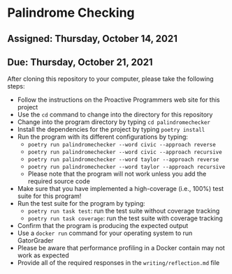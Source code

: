 # Palindrome Checking

## Assigned: Thursday, October 14, 2021
## Due: Thursday, October 21, 2021

After cloning this repository to your computer, please take the following steps:

- Follow the instructions on the Proactive Programmers web site for this project
- Use the `cd` command to change into the directory for this repository
- Change into the program directory by typing `cd palindromechecker`
- Install the dependencies for the project by typing `poetry install`
- Run the program with its different configurations by typing:
  - `poetry run palindromechecker --word civic --approach reverse`
  - `poetry run palindromechecker --word civic --approach recursive`
  - `poetry run palindromechecker --word taylor --approach reverse`
  - `poetry run palindromechecker --word taylor --approach recursive`
  - Please note that the program will not work unless you add the required source code
- Make sure that you have implemented a high-coverage (i.e., 100%) test suite for this program!
- Run the test suite for the program by typing:
  - `poetry run task test`: run the test suite without coverage tracking
  - `poetry run task coverage`: run the test suite with coverage tracking
- Confirm that the program is producing the expected output
- Use a `docker run` command for your operating system to run GatorGrader
- Please be aware that performance profiling in a Docker contain may not work as expected
- Provide all of the required responses in the `writing/reflection.md` file
